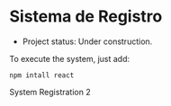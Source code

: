 <h1>Sistema de Registro</h1>

- Project status: Under construction. 

To execute the system, just add:

```npm intall react```

System Registration 2
